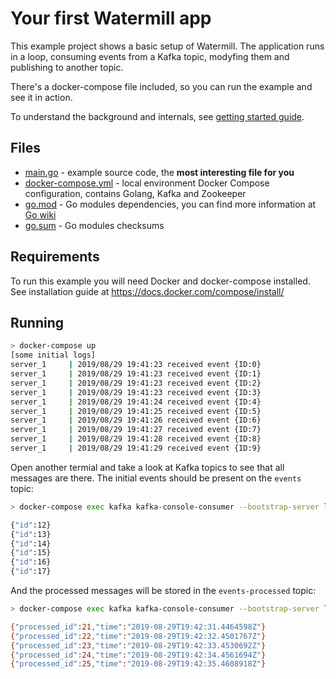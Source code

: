 # Your first Watermill app

This example project shows a basic setup of Watermill. The application runs in a loop, consuming events from a Kafka
topic, modyfing them and publishing to another topic.

There's a docker-compose file included, so you can run the example and see it in action.

To understand the background and internals, see [getting started guide](https://watermill.io/docs/getting-started/).

## Files

- [main.go](main.go) - example source code, the **most interesting file for you**
- [docker-compose.yml](docker-compose.yml) - local environment Docker Compose configuration, contains Golang, Kafka and Zookeeper
- [go.mod](go.mod) - Go modules dependencies, you can find more information at [Go wiki](https://github.com/golang/go/wiki/Modules)
- [go.sum](go.sum) - Go modules checksums

## Requirements

To run this example you will need Docker and docker-compose installed. See installation guide at https://docs.docker.com/compose/install/

## Running

```bash
> docker-compose up
[some initial logs]
server_1     | 2019/08/29 19:41:23 received event {ID:0}
server_1     | 2019/08/29 19:41:23 received event {ID:1}
server_1     | 2019/08/29 19:41:23 received event {ID:2}
server_1     | 2019/08/29 19:41:23 received event {ID:3}
server_1     | 2019/08/29 19:41:24 received event {ID:4}
server_1     | 2019/08/29 19:41:25 received event {ID:5}
server_1     | 2019/08/29 19:41:26 received event {ID:6}
server_1     | 2019/08/29 19:41:27 received event {ID:7}
server_1     | 2019/08/29 19:41:28 received event {ID:8}
server_1     | 2019/08/29 19:41:29 received event {ID:9}
```

Open another termial and take a look at Kafka topics to see that all messages are there. The initial events should be present on the `events` topic:

```bash
> docker-compose exec kafka kafka-console-consumer --bootstrap-server localhost:9092 --topic events

{"id":12}
{"id":13}
{"id":14}
{"id":15}
{"id":16}
{"id":17}
```

And the processed messages will be stored in the `events-processed` topic:

```bash
> docker-compose exec kafka kafka-console-consumer --bootstrap-server localhost:9092 --topic events-processed 

{"processed_id":21,"time":"2019-08-29T19:42:31.4464598Z"}
{"processed_id":22,"time":"2019-08-29T19:42:32.4501767Z"}
{"processed_id":23,"time":"2019-08-29T19:42:33.4530692Z"}
{"processed_id":24,"time":"2019-08-29T19:42:34.4561694Z"}
{"processed_id":25,"time":"2019-08-29T19:42:35.4608918Z"}
```
